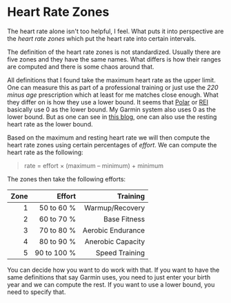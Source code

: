 # Heart Rate Zones

The heart rate alone isn't too helpful, I feel. What puts it into perspective are the _heart rate zones_ which put the heart rate into certain intervals.

The definition of the heart rate zones is not standardized. Usually there are five zones and they have the same names. What differs is how their ranges are computed and there is some chaos around that.

All definitions that I found take the maximum heart rate as the upper limit. One can measure this as part of a professional training or just use the _220 minus age_ prescription which at least for me matches close enough. What they differ on is how they use a lower bound. It seems that [Polar](https://www.polar.com/blog/running-heart-rate-zones-basics/) or [REI](https://www.rei.com/learn/expert-advice/how-to-train-with-a-heart-rate-monitor.html) basically use 0 as the lower bound. My Garmin system also uses 0 as the lower bound. But as one can see in [this blog](https://theathleteblog.com/heart-rate-zones/), one can also use the resting heart rate as the lower bound.

Based on the maximum and resting heart rate we will then compute the heart rate zones using certain percentages of _effort_. We can compute the heart rate as the following:

> rate = effort × (maximum – minimum) + minimum

The zones then take the following efforts:

Zone | Effort | Training
---: | ---: | ---:
1 | 50 to 60 % | Warmup/Recovery
2 | 60 to 70 % | Base Fitness
3 | 70 to 80 % | Aerobic Endurance
4 | 80 to 90 % | Anerobic Capacity
5 | 90 to 100 % | Speed Training

You can decide how you want to do work with that. If you want to have the same definitions that say Garmin uses, you need to just enter your birth year and we can compute the rest. If you want to use a lower bound, you need to specify that.